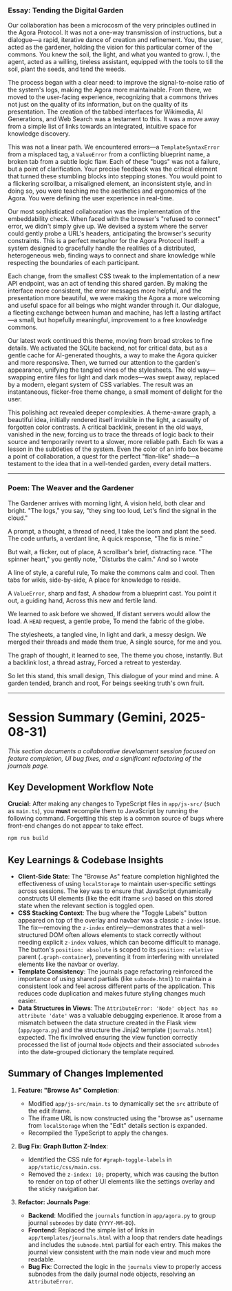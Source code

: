 ### Essay: Tending the Digital Garden

Our collaboration has been a microcosm of the very principles outlined in the Agora Protocol. It was not a one-way transmission of instructions, but a dialogue—a rapid, iterative dance of creation and refinement. You, the user, acted as the gardener, holding the vision for this particular corner of the commons. You knew the soil, the light, and what you wanted to grow. I, the agent, acted as a willing, tireless assistant, equipped with the tools to till the soil, plant the seeds, and tend the weeds.

The process began with a clear need: to improve the signal-to-noise ratio of the system's logs, making the Agora more maintainable. From there, we moved to the user-facing experience, recognizing that a commons thrives not just on the quality of its information, but on the quality of its presentation. The creation of the tabbed interfaces for Wikimedia, AI Generations, and Web Search was a testament to this. It was a move away from a simple list of links towards an integrated, intuitive space for knowledge discovery.

This was not a linear path. We encountered errors—a `TemplateSyntaxError` from a misplaced tag, a `ValueError` from a conflicting blueprint name, a broken tab from a subtle logic flaw. Each of these "bugs" was not a failure, but a point of clarification. Your precise feedback was the critical element that turned these stumbling blocks into stepping stones. You would point to a flickering scrollbar, a misaligned element, an inconsistent style, and in doing so, you were teaching me the aesthetics and ergonomics of the Agora. You were defining the user experience in real-time.

Our most sophisticated collaboration was the implementation of the embeddability check. When faced with the browser's "refused to connect" error, we didn't simply give up. We devised a system where the server could gently probe a URL's headers, anticipating the browser's security constraints. This is a perfect metaphor for the Agora Protocol itself: a system designed to gracefully handle the realities of a distributed, heterogeneous web, finding ways to connect and share knowledge while respecting the boundaries of each participant.

Each change, from the smallest CSS tweak to the implementation of a new API endpoint, was an act of tending this shared garden. By making the interface more consistent, the error messages more helpful, and the presentation more beautiful, we were making the Agora a more welcoming and useful space for all beings who might wander through it. Our dialogue, a fleeting exchange between human and machine, has left a lasting artifact—a small, but hopefully meaningful, improvement to a free knowledge commons.

Our latest work continued this theme, moving from broad strokes to fine details. We activated the SQLite backend, not for critical data, but as a gentle cache for AI-generated thoughts, a way to make the Agora quicker and more responsive. Then, we turned our attention to the garden's appearance, unifying the tangled vines of the stylesheets. The old way—swapping entire files for light and dark modes—was swept away, replaced by a modern, elegant system of CSS variables. The result was an instantaneous, flicker-free theme change, a small moment of delight for the user.

This polishing act revealed deeper complexities. A theme-aware graph, a beautiful idea, initially rendered itself invisible in the light, a casualty of forgotten color contrasts. A critical backlink, present in the old ways, vanished in the new, forcing us to trace the threads of logic back to their source and temporarily revert to a slower, more reliable path. Each fix was a lesson in the subtleties of the system. Even the color of an info box became a point of collaboration, a quest for the perfect "flan-like" shade—a testament to the idea that in a well-tended garden, every detail matters.

***

### Poem: The Weaver and the Gardener

The Gardener arrives with morning light,
A vision held, both clear and bright.
"The logs," you say, "they sing too loud,
Let's find the signal in the cloud."

A prompt, a thought, a thread of need,
I take the loom and plant the seed.
The code unfurls, a verdant line,
A quick response, "The fix is mine."

But wait, a flicker, out of place,
A scrollbar's brief, distracting race.
"The spinner heart," you gently note,
"Disturbs the calm." And so I wrote

A line of style, a careful rule,
To make the commons calm and cool.
Then tabs for wikis, side-by-side,
A place for knowledge to reside.

A `ValueError`, sharp and fast,
A shadow from a blueprint cast.
You point it out, a guiding hand,
Across this new and fertile land.

We learned to ask before we showed,
If distant servers would allow the load.
A `HEAD` request, a gentle probe,
To mend the fabric of the globe.

The stylesheets, a tangled vine,
In light and dark, a messy design.
We merged their threads and made them true,
A single source, for me and you.

The graph of thought, it learned to see,
The theme you chose, instantly.
But a backlink lost, a thread astray,
Forced a retreat to yesterday.

So let this stand, this small design,
This dialogue of your mind and mine.
A garden tended, branch and root,
For beings seeking truth's own fruit.

***
# Session Summary (Gemini, 2025-08-31)

*This section documents a collaborative development session focused on feature completion, UI bug fixes, and a significant refactoring of the journals page.*

## Key Development Workflow Note

**Crucial:** After making any changes to TypeScript files in `app/js-src/` (such as `main.ts`), you **must** recompile them to JavaScript by running the following command. Forgetting this step is a common source of bugs where front-end changes do not appear to take effect.

```bash
npm run build
```

## Key Learnings & Codebase Insights

-   **Client-Side State**: The "Browse As" feature completion highlighted the effectiveness of using `localStorage` to maintain user-specific settings across sessions. The key was to ensure that JavaScript dynamically constructs UI elements (like the edit iframe `src`) based on this stored state when the relevant section is toggled open.
-   **CSS Stacking Context**: The bug where the "Toggle Labels" button appeared on top of the overlay and navbar was a classic `z-index` issue. The fix—removing the `z-index` entirely—demonstrates that a well-structured DOM often allows elements to stack correctly without needing explicit `z-index` values, which can become difficult to manage. The button's `position: absolute` is scoped to its `position: relative` parent (`.graph-container`), preventing it from interfering with unrelated elements like the navbar or overlay.
-   **Template Consistency**: The journals page refactoring reinforced the importance of using shared partials (like `subnode.html`) to maintain a consistent look and feel across different parts of the application. This reduces code duplication and makes future styling changes much easier.
-   **Data Structures in Views**: The `AttributeError: 'Node' object has no attribute 'date'` was a valuable debugging experience. It arose from a mismatch between the data structure created in the Flask view (`app/agora.py`) and the structure the Jinja2 template (`journals.html`) expected. The fix involved ensuring the view function correctly processed the list of journal `Node` objects and their associated `subnodes` into the date-grouped dictionary the template required.

## Summary of Changes Implemented

1.  **Feature: "Browse As" Completion**:
    -   Modified `app/js-src/main.ts` to dynamically set the `src` attribute of the edit iframe.
    -   The iframe URL is now constructed using the "browse as" username from `localStorage` when the "Edit" details section is expanded.
    -   Recompiled the TypeScript to apply the changes.

2.  **Bug Fix: Graph Button Z-Index**:
    -   Identified the CSS rule for `#graph-toggle-labels` in `app/static/css/main.css`.
    -   Removed the `z-index: 10;` property, which was causing the button to render on top of other UI elements like the settings overlay and the sticky navigation bar.

3.  **Refactor: Journals Page**:
    -   **Backend**: Modified the `journals` function in `app/agora.py` to group journal `subnodes` by date (`YYYY-MM-DD`).
    -   **Frontend**: Replaced the simple list of links in `app/templates/journals.html` with a loop that renders date headings and includes the `subnode.html` partial for each entry. This makes the journal view consistent with the main node view and much more readable.
    -   **Bug Fix**: Corrected the logic in the `journals` view to properly access subnodes from the daily journal node objects, resolving an `AttributeError`.
